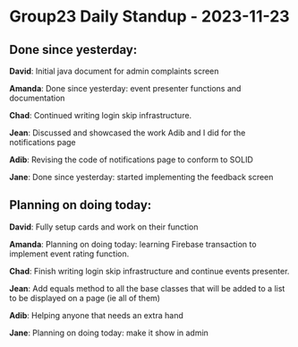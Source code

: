 # Group23 Daily Standup - 2023-11-23

## Done since yesterday:

**David**: Initial java document for admin complaints screen

**Amanda**: Done since yesterday: event presenter functions and documentation

**Chad**: Continued writing login skip infrastructure.

**Jean**: Discussed and showcased the work Adib and I did for the notifications page

**Adib**: Revising the code of notifications page to conform to SOLID

**Jane**: Done since yesterday: started implementing the feedback screen

## Planning on doing today:

**David**: Fully setup cards and work on their function

**Amanda**: Planning on doing today: learning Firebase transaction to implement event rating function.

**Chad**: Finish writing login skip infrastructure and continue events presenter.

**Jean**: Add equals method to all the base classes that will be added to a list to be displayed on a page (ie all of them)

**Adib**: Helping anyone that needs an extra hand

**Jane**: Planning on doing today: make it show in admin
